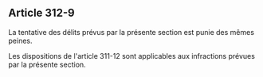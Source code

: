 Article 312-9
----
La tentative des délits prévus par la présente section est punie des mêmes
peines.

Les dispositions de l'article 311-12 sont applicables aux infractions prévues
par la présente section.
